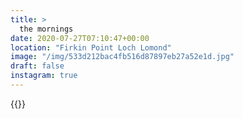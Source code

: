 ```yaml
---
title: >
  the mornings
date: 2020-07-27T07:10:47+00:00
location: "Firkin Point Loch Lomond"
image: "/img/533d212bac4fb516d87897eb27a52e1d.jpg"
draft: false
instagram: true
---
```


{{<photo src="/img/533d212bac4fb516d87897eb27a52e1d.jpg">}}
